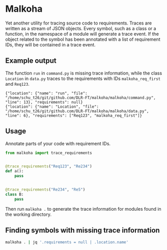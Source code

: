 # Malkoha

Yet another utility for tracing source code to requirements.
Traces are written as a stream of JSON objects.
Every symbol, such as a class or a function, in the namespace of a module will generate a trace event.
If the object related to the symbol has been annotated with a list of requirement IDs, they will be contained in a trace event.

## Example output

The function `run` in `command.py` is missing trace information, while the class `Location` in `data.py` traces to the requirements with IDs `malkoha_req_first` and `Req123`.

```plain
{"location": {"name": "run", "file": "/home/schu_t26/git/github.com/DLR-FT/malkoha/malkoha/command.py", "line": 13}, "requirements": null}
{"location": {"name": "Location", "file": "/home/schu_t26/git/github.com/DLR-FT/malkoha/malkoha/data.py", "line": 6}, "requirements": ["Req123", "malkoha_req_first"]}
```

## Usage

Annotate parts of your code with requirement IDs.

```python
from malkoha import trace_requirements


@trace_requirements("Req123", "Re234")
def a():
    pass


@trace_requirements("Re234", "Re5")
class B:
    pass
```

Then run `malkoha .` to generate the trace information for modules found in the working directory.

## Finding symbols with missing trace information

```bash
malkoha . | jq '.requirements = null | .location.name'
```
